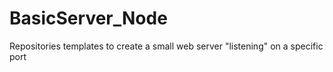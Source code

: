# BasicServer_Node
Repositories templates to create a small web server "listening" on a specific port
